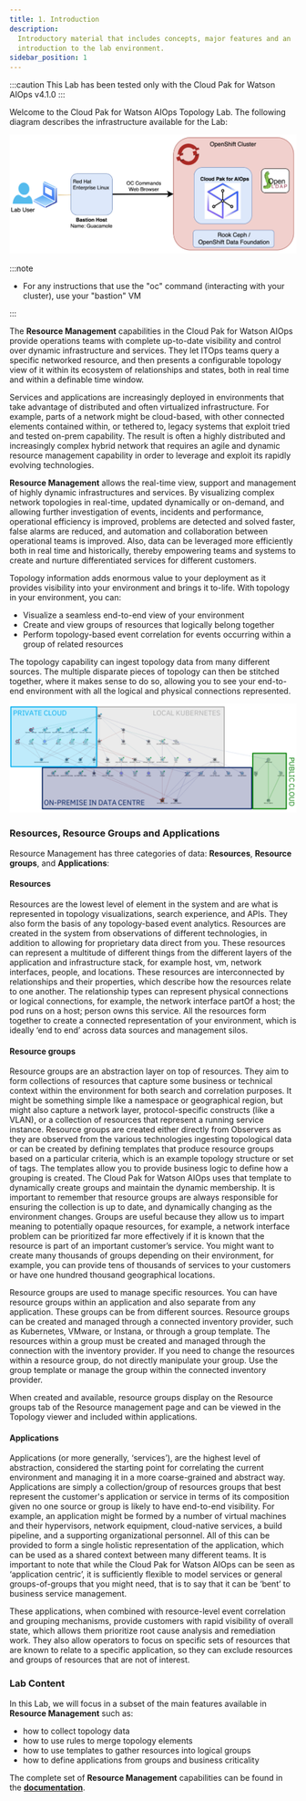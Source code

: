 ```yaml
---
title: 1. Introduction
description:
  Introductory material that includes concepts, major features and an
  introduction to the lab environment.
sidebar_position: 1
---
```


:::caution
This Lab has been tested only with the Cloud Pak for Watson AIOps v4.1.0 
:::

Welcome to the Cloud Pak for Watson AIOps Topology Lab.
The following diagram describes the infrastructure available for the Lab:

![](images/intro.drawio.png)

:::note

- For any instructions that use the "oc" command (interacting with your
  cluster), use your "bastion" VM

:::

The **Resource Management** capabilities in the Cloud Pak for Watson AIOps provide operations teams with complete up-to-date visibility and control over dynamic infrastructure and services. They let ITOps teams query a specific networked resource, and then presents a configurable topology view of it within its ecosystem of relationships and states, both in real time and within a definable time window. 

Services and applications are increasingly deployed in environments that take advantage of distributed and often virtualized infrastructure. For example, parts of a network might be cloud-based, with other connected elements contained within, or tethered to, legacy systems that exploit tried and tested on-prem capability. The result is often a highly distributed and increasingly complex hybrid network that requires an agile and dynamic resource management capability in order to leverage and exploit its rapidly evolving technologies.

**Resource Management** allows the real-time view, support and management of highly dynamic infrastructures and services. By visualizing complex network topologies in real-time, updated dynamically or on-demand, and allowing further investigation of events, incidents and performance, operational efficiency is improved, problems are detected and solved faster, false alarms are reduced, and automation and collaboration between operational teams is improved. Also, data can be leveraged more efficiently both in real time and historically, thereby empowering teams and systems to create and nurture differentiated services for different customers.


Topology information adds enormous value to your deployment as it provides visibility into your environment and brings it to-life. With topology in your
environment, you can:

- Visualize a seamless end-to-end view of your environment
- Create and view groups of resources that logically belong together
- Perform topology-based event correlation for events occurring within a group
  of related resources

The topology capability can ingest topology data from many different sources. The multiple disparate pieces of topology can then be stitched together, where it makes sense to do so, allowing you to see your end-to-end environment with all the logical and physical connections represented.

![](images/end-to-end-topology.png)


### Resources, Resource Groups and Applications


Resource Management has three categories of data: **Resources**, **Resource groups**, and **Applications**:

#### Resources

Resources are the lowest level of element in the system and are what is represented in topology visualizations, search experience, and APIs. They also form the basis of any topology-based event analytics. Resources are created in the system from observations of different technologies, in addition to allowing for proprietary data direct from you. These resources can represent a multitude of different things from the different layers of the application and infrastructure stack, for example host, vm, network interfaces, people, and locations. These resources are interconnected by relationships and their properties, which describe how the resources relate to one another. The relationship types can represent physical connections or logical connections, for example, the network interface partOf a host; the pod runs on a host; person owns this service. All the resources form together to create a connected representation of your environment, which is ideally ‘end to end’ across data sources and management silos.

#### Resource groups

Resource groups are an abstraction layer on top of resources. They aim to form collections of resources that capture some business or technical context within the environment for both search and correlation purposes. It might be something simple like a namespace or geographical region, but might also capture a network layer, protocol-specific constructs (like a VLAN), or a collection of resources that represent a running service instance. Resource groups are created either directly from Observers as they are observed from the various technologies ingesting topological data or can be created by defining templates that produce resource groups based on a particular criteria, which is an example topology structure or set of tags. The templates allow you to provide business logic to define how a grouping is created. The Cloud Pak for Watson AIOps uses that template to dynamically create groups and maintain the dynamic membership. It is important to remember that resource groups are always responsible for ensuring the collection is up to date, and dynamically changing as the environment changes. Groups are useful because they allow us to impart meaning to potentially opaque resources, for example, a network interface problem can be prioritized far more effectively if it is known that the resource is part of an important customer’s service. You might want to create many thousands of groups depending on their environment, for example, you can provide tens of thousands of services to your customers or have one hundred thousand geographical locations.

Resource groups are used to manage specific resources. You can have resource groups within an application and also separate from any application. These groups can be from different sources. Resource groups can be created and managed through a connected inventory provider, such as Kubernetes, VMware, or Instana, or through a group template. The resources within a group must be created and managed through the connection with the inventory provider. If you need to change the resources within a resource group, do not directly manipulate your group. Use the group template or manage the group within the connected inventory provider.

When created and available, resource groups display on the Resource groups tab of the Resource management page and can be viewed in the Topology viewer and included within applications.


#### Applications

Applications (or more generally, ‘services’), are the highest level of abstraction, considered the starting point for correlating the current environment and managing it in a more coarse-grained and abstract way. Applications are simply a collection/group of resources groups that best represent the customer's application or service in terms of its composition given no one source or group is likely to have end-to-end visibility. For example, an application might be formed by a number of virtual machines and their hypervisors, network equipment, cloud-native services, a build pipeline, and a supporting organizational personnel. All of this can be provided to form a single holistic representation of the application, which can be used as a shared context between many different teams. It is important to note that while the Cloud Pak for Watson AIOps can be seen as ‘application centric’, it is sufficiently flexible to model services or general groups-of-groups that you might need, that is to say that it can be ‘bent’ to business service management.

These applications, when combined with resource-level event correlation and grouping mechanisms, provide customers with rapid visibility of overall state, which allows them prioritize root cause analysis and remediation work. They also allow operators to focus on specific sets of resources that are known to relate to a specific application, so they can exclude resources and groups of resources that are not of interest.


### Lab Content


In this Lab, we will focus in a subset of the main features available in **Resource Management** such as:

* how to collect topology data
* how to use rules to merge topology elements
* how to use templates to gather resources into logical groups
* how to define applications from groups and business criticality

The complete set of **Resource Management** capabilities can be found in the [**documentation**](https://www.ibm.com/docs/en/cloud-paks/cloud-pak-watson-aiops/4.1.0?topic=topologies-managing).